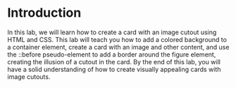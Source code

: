 # Introduction

In this lab, we will learn how to create a card with an image cutout using HTML and CSS. This lab will teach you how to add a colored background to a container element, create a card with an image and other content, and use the ::before pseudo-element to add a border around the figure element, creating the illusion of a cutout in the card. By the end of this lab, you will have a solid understanding of how to create visually appealing cards with image cutouts.
